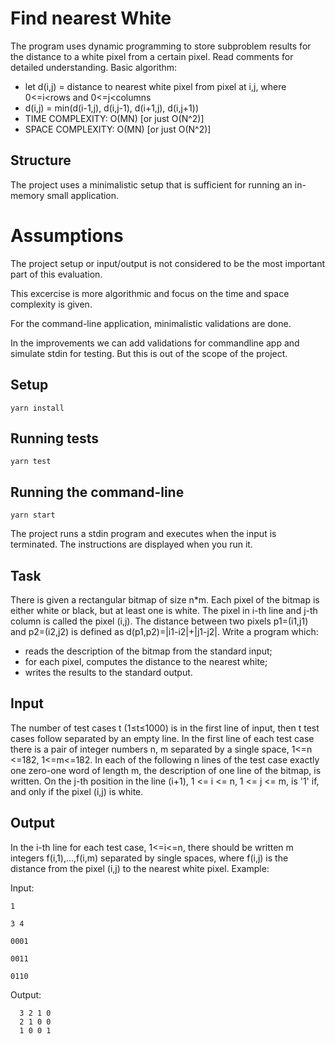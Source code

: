 # Find nearest White
The program uses dynamic programming to store subproblem results for the distance to a white pixel from a certain pixel.
Read comments for detailed understanding.
Basic algorithm:
- let d(i,j) = distance to nearest white pixel from pixel at i,j, where 0<=i<rows and 0<=j<columns
- d(i,j) = min(d(i-1,j), d(i,j-1), d(i+1,j), d(i,j+1))
- TIME COMPLEXITY: O(MN) [or just O(N^2)]
- SPACE COMPLEXITY: O(MN) [or just O(N^2)]

## Structure

The project uses a minimalistic setup that is sufficient for running an in-memory small application. 
# Assumptions
The project setup or input/output is not considered to be the most important part of this evaluation.

This excercise is more algorithmic and focus on the time and space complexity is given.

For the command-line application, minimalistic validations are done.

In the improvements we can add validations for commandline app and simulate stdin for testing. But this is out of the scope of the project.
## Setup

``yarn install``
## Running tests
``yarn test``
## Running the command-line
``yarn start``

The project runs a stdin program and executes when the input is terminated. The instructions are displayed when you run it.

## Task
There is given a rectangular bitmap of size n*m. Each pixel of the bitmap is either white or
black, but at least one is white. The pixel in i-th line and j-th column is called the pixel (i,j). The
distance between two pixels p1=(i1,j1) and p2=(i2,j2) is defined as d(p1,p2)=|i1-i2|+|j1-j2|.
Write a program which:
- reads the description of the bitmap from the standard input;
- for each pixel, computes the distance to the nearest white;
- writes the results to the standard output.
## Input
  The number of test cases t (1≤t≤1000) is in the first line of input, then t test cases follow
  separated by an empty line. In the first line of each test case there is a pair of integer numbers
  n, m separated by a single space, 1<=n <=182, 1<=m<=182. In each of the following n lines of
  the test case exactly one zero-one word of length m, the description of one line of the bitmap, is
  written. On the j-th position in the line (i+1), 1 <= i <= n, 1 <= j <= m, is '1' if, and only if the pixel
  (i,j) is white.
## Output
  In the i-th line for each test case, 1<=i<=n, there should be written m integers f(i,1),...,f(i,m)
  separated by single spaces, where f(i,j) is the distance from the pixel (i,j) to the nearest white
  pixel. Example:
  
 Input:
 
  ```
  1

  3 4

  0001

  0011

  0110
  ```

Output:
```
  3 2 1 0
  2 1 0 0
  1 0 0 1
  ```
